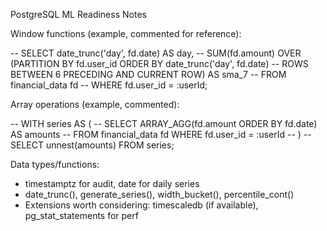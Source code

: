 PostgreSQL ML Readiness Notes

Window functions (example, commented for reference):

-- SELECT date_trunc('day', fd.date) AS day,
--        SUM(fd.amount) OVER (PARTITION BY fd.user_id ORDER BY date_trunc('day', fd.date)
--            ROWS BETWEEN 6 PRECEDING AND CURRENT ROW) AS sma_7
-- FROM financial_data fd
-- WHERE fd.user_id = :userId;

Array operations (example, commented):

-- WITH series AS (
--   SELECT ARRAY_AGG(fd.amount ORDER BY fd.date) AS amounts
--   FROM financial_data fd WHERE fd.user_id = :userId
-- )
-- SELECT unnest(amounts) FROM series;

Data types/functions:
- timestamptz for audit, date for daily series
- date_trunc(), generate_series(), width_bucket(), percentile_cont()
- Extensions worth considering: timescaledb (if available), pg_stat_statements for perf


